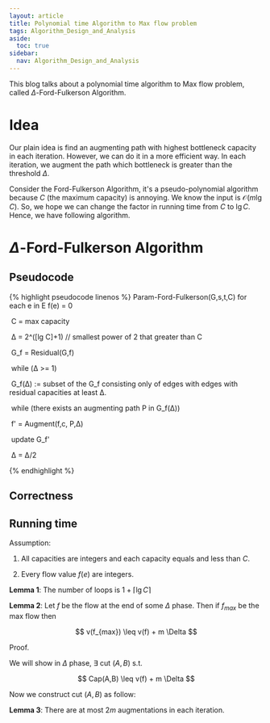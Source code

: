 ```yaml
---
layout: article
title: Polynomial time Algorithm to Max flow problem
tags: Algorithm_Design_and_Analysis
aside:
  toc: true
sidebar:
  nav: Algorithm_Design_and_Analysis
---
```


This blog talks about a polynomial time algorithm to Max flow problem, called ${ \Delta }$-Ford-Fulkerson Algorithm.

<!--more-->

# Idea

Our plain idea is find an augmenting path with highest bottleneck capacity in each iteration. However, we can do it in a more efficient way. In each iteration, we augment the path which bottleneck is greater than the threshold $\Delta$. 

Consider the Ford-Fulkerson Algorithm, it's a pseudo-polynomial algorithm because $C$ (the maximum capacity) is annoying. We know the input is $\mathcal{O}(m \lg C )$. So, we hope we can change the factor in running time from $C$ to $\lg C$. Hence, we have following algorithm.

# ${ \Delta }$-Ford-Fulkerson Algorithm

## Pseudocode

{% highlight pseudocode linenos %}
Param-Ford-Fulkerson(G,s,t,C)
	for each e in E
		f(e) = 0 

​	C = max capacity

​	Δ = 2^([lg C]+1) // smallest power of 2 that greater than C

​	G_f = Residual(G,f)

​	while (Δ >= 1)

​		G_f(Δ) :=  subset of the G_f consisting only of edges with edges with residual capacities at least Δ.

​		while (there exists an augmenting path P in G_f(Δ))

​			f' = Augment(f,c, P,Δ)

​			update G_f'

​		Δ = Δ/2

{% endhighlight %}

## Correctness

## Running time 

Assumption:

1. All capacities are integers and each capacity equals and less than ${ C }$.

2. Every flow value ${ f(e) }$ are integers.

<b>Lemma 1</b>: The number of loops is ${ 1+ \lceil \lg C \rceil }$

<b>Lemma 2</b>: Let ${ f }$ be the flow at the end of some ${ \Delta }$ phase. Then if ${ f_{max} }$ be the max flow then

<center>$$
v(f_{max}) \leq v(f) + m \Delta
$$</center>

Proof.

We will show in ${ \Delta }$ phase, ${ \exists }$ cut ${ (A,B) }$ s.t.

<center>$$
Cap(A,B) \leq v(f) + m \Delta
$$</center>

Now we construct cut ${ (A,B) }$ as follow:

<b>Lemma 3</b>: There are at most ${ 2m }$ augmentations in each iteration.